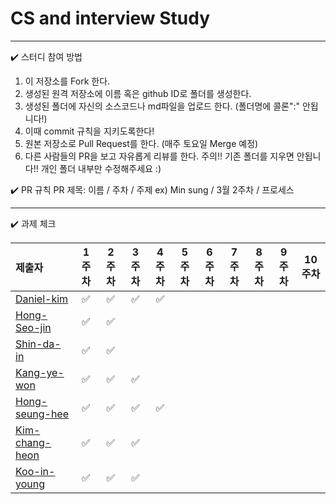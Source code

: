# CS and interview Study

---
✔️ 스터디 참여 방법

1. 이 저장소를 Fork 한다.
2. 생성된 원격 저장소에 이름 혹은 github ID로 폴더를 생성한다.
3. 생성된 폴더에 자신의 소스코드나 md파일을 업로드 한다. (폴더명에 콜론":" 안됩니다!)
4. 이때 commit 규칙을 지키도록한다!
5. 원본 저장소로 Pull Request를 한다. (매주 토요일 Merge 예정)
6. 다른 사람들의 PR을 보고 자유롭게 리뷰를 한다.
주의!! 기존 폴더를 지우면 안됩니다!! 개인 폴더 내부만 수정해주세요 :)

✔️ PR 규칙
PR 제목: 이름 / 주차 / 주제
ex) Min sung / 3월 2주차 / 프로세스 

---


✔️ 과제 체크

| 제출자  | 1주차 | 2주차 | 3주차 | 4주차 | 5주차 | 6주차 | 7주차 | 8주차 | 9주차 | 10주차 |
| :--- | :---: | :---: | :---: | :---: | :---: | :---: | :---: | :---: | :---: | :---: |
| [Daniel-kim](https://github.com/Daniel-kim-junior) | ✅  | ✅ |  ✅  | ✅ |  |  |  |  |  |  | 
| [Hong-Seo-jin](https://github.com/num1dev) | ✅  | ✅  |  |  |  |  |  |  |  |  | 
| [Shin-da-in](https://github.com/FunnyDain) | ✅ | ✅ |  |  |  |  |  |  |  |  | 
| [Kang-ye-won](https://github.com/yewonkang00) | ✅  | ✅  | ✅  |   |  |  |  |  |  |  | 
| [Hong-seung-hee](https://github.com/mowgood) | ✅  | ✅ | ✅ | ✅ |  |  |  |  |  |  |
| [Kim-chang-heon](https://github.com/changheonkim) | ✅ | ✅ | ✅  |  |  |  |  |  |  |  |
| [Koo-in-young](https://github.com/9noeyni9) | ✅ | ✅ | ✅  |  |  |  |  |  |  |  |





